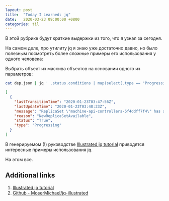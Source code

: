 ```yaml
---
layout: post
title:  "Today I Learned: jq"
date:   2020-03-23 09:00:00 +0800
categories: til
---
```


В этой рубрике будут краткие выдержки из того, что я узнал за сегодня.

На самом деле, про утилиту jq я знаю уже достаточно давно, но было полезным посмотреть более сложные примеры его использования у одного человека:

Выбрать объект из массива объектов на основании одного из параметров:

```sh
cat dep.json | jq ' .status.conditions | map(select(.type == "Progressing")) '
```

```json
[
  {
    "lastTransitionTime": "2020-01-23T03:47:56Z",
    "lastUpdateTime": "2020-01-23T03:48:23Z",
    "message": "ReplicaSet \"machine-api-controllers-5f4ddff7f4\" has successfully progressed.",
    "reason": "NewReplicaSetAvailable",
    "status": "True",
    "type": "Progressing"
  }
]
```

В генерируемом (!) руководстве [Illustrated jq tutorial](https://mosermichael.github.io/jq-illustrated/dir/content.html) приводятся интересные примеры использования jq.

На этом все.

## Additional links

1. [Illustrated jq tutorial](https://mosermichael.github.io/jq-illustrated/dir/content.html)
2. [Github - MoserMichael/jq-illustrated](https://en.wikipedia.org/wiki/Bullet_Journal)
